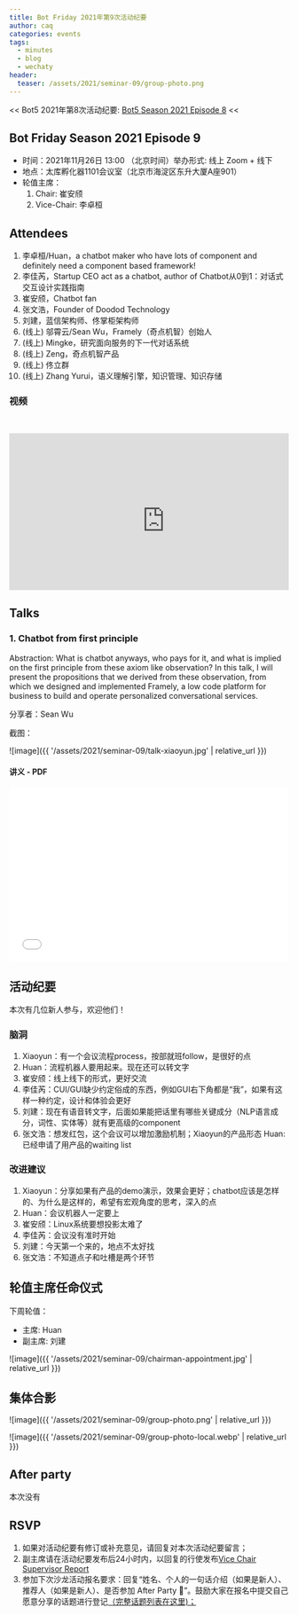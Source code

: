 ```yaml
---
title: Bot Friday 2021年第9次活动纪要
author: caq
categories: events
tags:
  - minutes
  - blog
  - wechaty
header:
  teaser: /assets/2021/seminar-09/group-photo.png
---
```


<< Bot5 2021年第8次活动纪要: [Bot5 Season 2021 Episode 8](http://www.bot5.ml/events/seminar-minutes-2021-08/) <<

## Bot Friday Season 2021 Episode 9

- 时间：2021年11月26日 13:00 （北京时间）举办形式: 线上 Zoom + 线下
- 地点：太库孵化器1101会议室（北京市海淀区东升大厦A座901）
- 轮值主席：
  1. Chair: 崔安颀
  2. Vice-Chair: 李卓桓

## Attendees

1. 李卓桓/Huan，a chatbot maker who have lots of component and definitely need a component based framework!
2. 李佳芮，Startup CEO act as a chatbot, author of Chatbot从0到1：对话式交互设计实践指南
3. 崔安颀，Chatbot fan
4. 张文浩，Founder of Doodod Technology
5. 刘建，蓝信架构师、佟掌柜架构师
6. (线上) 邬霄云/Sean Wu，Framely（奇点机智）创始人
7. (线上) Mingke，研究面向服务的下一代对话系统
8. (线上) Zeng，奇点机智产品
9. (线上) 佟立群
10. (线上) Zhang Yurui，语义理解引擎，知识管理、知识存储

### 视频

<div class="video-container" style="
    position: relative;
    padding-bottom:56.25%;
    padding-top:30px;
    height:0;
    overflow:hidden;
">
<iframe width="560" height="315" src="https://www.youtube.com/embed/rJ2Wzd85eRU" frameborder="0" allow="accelerometer; autoplay; clipboard-write; encrypted-media; gyroscope; picture-in-picture" allowfullscreen></iframe>
</div>

## Talks

### 1. Chatbot from first principle

Abstraction: What is chatbot anyways, who pays for it, and what is implied on
the first principle from these axiom like observation? In this talk, I will
present the propositions that we derived from these observation, from which we
designed and implemented Framely, a low code platform for business to build
and operate personalized conversational services.

分享者：Sean Wu

截图：

![image]({{ '/assets/2021/seminar-09/talk-xiaoyun.jpg' | relative_url }})

#### 讲义 - PDF

<div class="video-container" style="
    position: relative;
    padding-bottom:56.25%;
    padding-top:30px;
    height:0;
    overflow:hidden;
">
  <iframe
    src='{{ '/assets/js/viewer-js/#/assets/2021/seminar-09/talk-xiaoyun.pdf' | relative_url }}'
    width='560'
    height='315'
    allowfullscreen
    webkitallowfullscreen
    frameborder="0"
    style="
      position: absolute;
      top:0;
      left:0;
      width:100%;
      height:100%;
    "
  ></iframe>
</div>

## 活动纪要

本次有几位新人参与，欢迎他们！

### 脑洞

1. Xiaoyun：有一个会议流程process，按部就班follow，是很好的点
2. Huan：流程机器人要用起来。现在还可以转文字
3. 崔安颀：线上线下的形式，更好交流
4. 李佳芮：CUI/GUI缺少约定俗成的东西，例如GUI右下角都是“我”，如果有这样一种约定，设计和体验会更好
5. 刘建：现在有语音转文字，后面如果能把话里有哪些关键成分（NLP语言成分，词性、实体等）就有更高级的component
6. 张文浩：想发红包，这个会议可以增加激励机制；Xiaoyun的产品形态
Huan: 已经申请了用产品的waiting list

### 改进建议

1. Xiaoyun：分享如果有产品的demo演示，效果会更好；chatbot应该是怎样的、为什么是这样的，希望有宏观角度的思考，深入的点
2. Huan：会议机器人一定要上
3. 崔安颀：Linux系统要想投影太难了
4. 李佳芮：会议没有准时开始
5. 刘建：今天第一个来的，地点不太好找
6. 张文浩：不知道点子和吐槽是两个环节

## 轮值主席任命仪式

下周轮值：

- 主席: Huan
- 副主席: 刘建

![image]({{ '/assets/2021/seminar-09/chairman-appointment.jpg' | relative_url }})

## 集体合影

![image]({{ '/assets/2021/seminar-09/group-photo.png' | relative_url }})

![image]({{ '/assets/2021/seminar-09/group-photo-local.webp' | relative_url }})

## After party

本次没有

## RSVP

1. 如果对活动纪要有修订或补充意见，请回复对本次活动纪要留言；
2. 副主席请在活动纪要发布后24小时内，以回复的行使发布[Vice Chair Supervisor Report](http://bot5.ml/manuals/chair/#vice-chair-supervisor-report)
3. 参加下次沙龙活动报名要求：回复“姓名、个人的一句话介绍（如果是新人）、推荐人（如果是新人）、是否参加 After Party 🍻”。鼓励大家在报名中提交自己愿意分享的话题进行登记[（完整话题列表在这里)；](http://bot5.ml/talks/)
